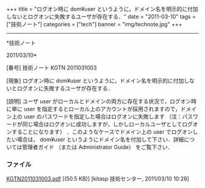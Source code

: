 ﻿+++
title = "ログオン時に dom¥user というように，ドメイン名を明示的に付加しないとログオンに失敗するユーザが存在する．"
date = "2011-03-10"
tags = ["技術ノート"]
categories = ["tech"]
banner = "img/technote.jpg"
+++

-----------------------------------------------------------------------------------------------------------------------------

*技術ノート

2011/03/10*


[番号]
技術ノート KGTN 2011031003

[現象]
ログオン時に dom¥user
というように，ドメイン名を明示的に付加しないとログオンに失敗するユーザが存在する．

[説明]
ユーザ user がローカルとドメインの両方に存在する状況で，ログオン時に単に
user を指定するとローカル上のアカウントが採用されますので，ドメイン上の
user のパスワードを指定した場合はログオンに失敗します
（注：パスワードが同じ場合はログオンに成功しますが，しかしローカルユーザとしてログオンすることになります）
．このようなケースでドメイン上の user でログオンしたい場合は， dom¥user
というようにドメイン名を付加して下さい．詳細については管理者ガイド
（または Administrator Guide） をご覧下さい．


### ファイル

 
 


[KGTN2011031003.pdf](http://techreport.kitasp.net/attachments/download/515/KGTN2011031003.pdf)
 [(50.5 KB)] [kitasp 技術センター, 2011/03/10
10:28]


 


 

